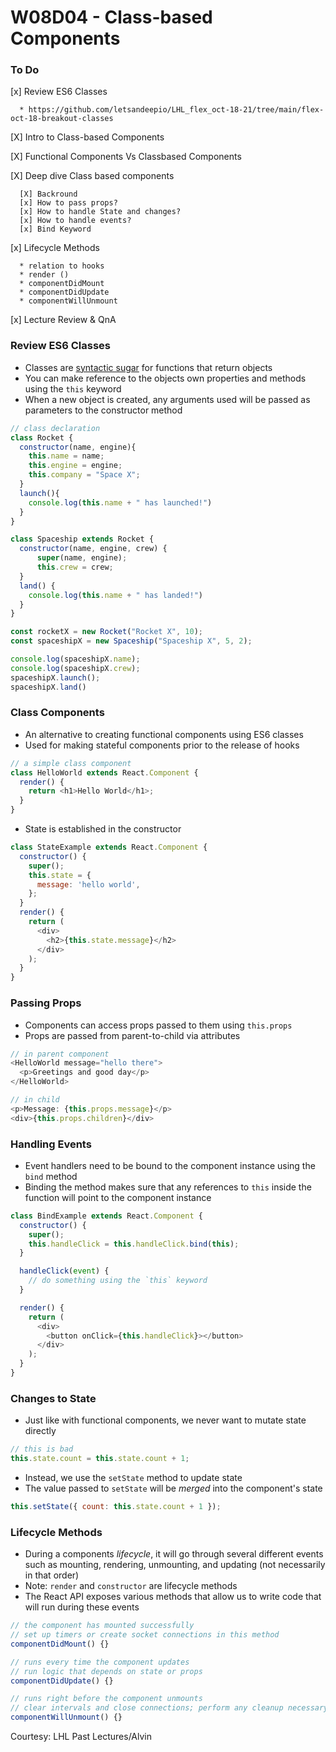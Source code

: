 # W08D04 - Class-based Components

### To Do

[x] Review ES6 Classes

      * https://github.com/letsandeepio/LHL_flex_oct-18-21/tree/main/flex-oct-18-breakout-classes

[X] Intro to Class-based Components

[X] Functional Components Vs Classbased Components

[X] Deep dive Class based components

      [X] Backround
      [x] How to pass props?
      [x] How to handle State and changes?
      [x] How to handle events?
      [x] Bind Keyword

[x] Lifecycle Methods

      * relation to hooks
      * render ()
      * componentDidMount
      * componentDidUpdate
      * componentWillUnmount

[x] Lecture Review & QnA

### Review ES6 Classes

- Classes are [syntactic sugar](https://en.wikipedia.org/wiki/Syntactic_sugar) for functions that return objects
- You can make reference to the objects own properties and methods using the `this` keyword
- When a new object is created, any arguments used will be passed as parameters to the constructor method

```js
// class declaration
class Rocket {
  constructor(name, engine){
    this.name = name;
    this.engine = engine;
    this.company = "Space X";
  }
  launch(){
    console.log(this.name + " has launched!")
  }
}

class Spaceship extends Rocket {
  constructor(name, engine, crew) {
      super(name, engine);
      this.crew = crew;
  }
  land() {
    console.log(this.name + " has landed!")
  }
}

const rocketX = new Rocket("Rocket X", 10);
const spaceshipX = new Spaceship("Spaceship X", 5, 2);

console.log(spaceshipX.name);
console.log(spaceshipX.crew);
spaceshipX.launch();
spaceshipX.land()
```

### Class Components

- An alternative to creating functional components using ES6 classes
- Used for making stateful components prior to the release of hooks

```js
// a simple class component
class HelloWorld extends React.Component {
  render() {
    return <h1>Hello World</h1>;
  }
}
```

- State is established in the constructor

```js
class StateExample extends React.Component {
  constructor() {
    super();
    this.state = {
      message: 'hello world',
    };
  }
  render() {
    return (
      <div>
        <h2>{this.state.message}</h2>
      </div>
    );
  }
}
```

### Passing Props

- Components can access props passed to them using `this.props`
- Props are passed from parent-to-child via attributes

```js
// in parent component
<HelloWorld message="hello there">
  <p>Greetings and good day</p>
</HelloWorld>

// in child
<p>Message: {this.props.message}</p>
<div>{this.props.children}</div>
```

### Handling Events

- Event handlers need to be bound to the component instance using the `bind` method
- Binding the method makes sure that any references to `this` inside the function will point to the component instance

```js
class BindExample extends React.Component {
  constructor() {
    super();
    this.handleClick = this.handleClick.bind(this);
  }

  handleClick(event) {
    // do something using the `this` keyword
  }

  render() {
    return (
      <div>
        <button onClick={this.handleClick}></button>
      </div>
    );
  }
}
```

### Changes to State

- Just like with functional components, we never want to mutate state directly

```js
// this is bad
this.state.count = this.state.count + 1;
```

- Instead, we use the `setState` method to update state
- The value passed to `setState` will be _merged_ into the component's state

```js
this.setState({ count: this.state.count + 1 });
```

### Lifecycle Methods

- During a components _lifecycle_, it will go through several different events such as mounting, rendering, unmounting, and updating (not necessarily in that order)
- Note: `render` and `constructor` are lifecycle methods
- The React API exposes various methods that allow us to write code that will run during these events

```js
// the component has mounted successfully
// set up timers or create socket connections in this method
componentDidMount() {}

// runs every time the component updates
// run logic that depends on state or props
componentDidUpdate() {}

// runs right before the component unmounts
// clear intervals and close connections; perform any cleanup necessary
componentWillUnmount() {}
```

Courtesy: LHL Past Lectures/Alvin